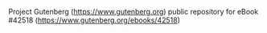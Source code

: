 Project Gutenberg (https://www.gutenberg.org) public repository for eBook #42518 (https://www.gutenberg.org/ebooks/42518)
